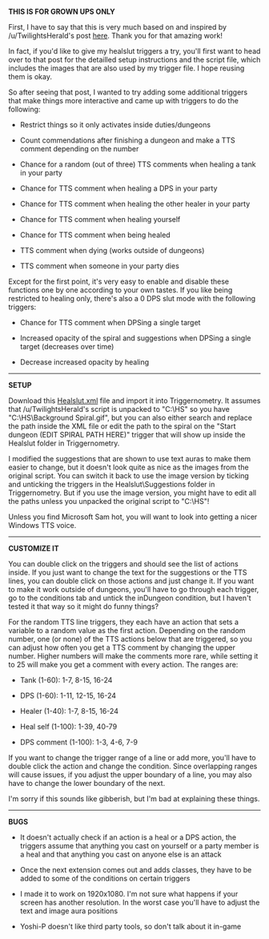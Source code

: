 **THIS IS FOR GROWN UPS ONLY**

First, I have to say that this is very much based on and inspired by /u/TwilightsHerald's post [here](https://old.reddit.com/r/HealSluts/comments/czui0n/ffxiv_silly_act_tricks/). Thank you for that amazing work!

In fact, if you'd like to give my healslut triggers a try, you'll first want to head over to that post for the detailled setup instructions and the script file, which includes the images that are also used by my trigger file. I hope reusing them is okay.

So after seeing that post, I wanted to try adding some additional triggers that make things more interactive and came up with triggers to do the following:

* Restrict things so it only activates inside duties/dungeons

* Count commendations after finishing a dungeon and make a TTS comment depending on the number

* Chance for a random (out of three) TTS comments when healing a tank in your party

* Chance for TTS comment when healing a DPS in your party

* Chance for TTS comment when healing the other healer in your party

* Chance for TTS comment when healing yourself

* Chance for TTS comment when being healed

* TTS comment when dying (works outside of dungeons)

* TTS comment when someone in your party dies

Except for the first point, it's very easy to enable and disable these functions one by one according to your own tastes. If you like being restricted to healing only, there's also a 0 DPS slut mode with the following triggers:

* Chance for TTS comment when DPSing a single target

* Increased opacity of the spiral and suggestions when DPSing a single target (decreases over time)

* Decrease increased opacity by healing

---

**SETUP**

Download this [Healslut.xml]([https://raw.githubusercontent.com/HSTriggers/HSTriggers/main/Healslut.xml](https://raw.githubusercontent.com/HSTriggers/HS_FF14_ACT_Triggers/main/Healslut.xml)) file and import it into Triggernometry. It assumes that /u/TwilightsHerald's script is unpacked to "C:\HS\" so you have "C:\HS\Background Spiral.gif", but you can also either search and replace the path inside the XML file or edit the path to the spiral on the "Start dungeon (EDIT SPIRAL PATH HERE)" trigger that will show up inside the Healslut folder in Triggernometry.

I modified the suggestions that are shown to use text auras to make them easier to change, but it doesn't look quite as nice as the images from the original script. You can switch it back to use the image version by ticking and unticking the triggers in the Healslut\Suggestions folder in Triggernometry. But if you use the image version, you might have to edit all the paths unless you unpacked the original script to "C:\HS\"!

Unless you find Microsoft Sam hot, you will want to look into getting a nicer Windows TTS voice.

---

**CUSTOMIZE IT**

You can double click on the triggers and should see the list of actions inside. If you just want to change the text for the suggestions or the TTS lines, you can double click on those actions and just change it. If you want to make it work outside of dungeons, you'll have to go through each trigger, go to the conditions tab and untick the inDungeon condition, but I haven't tested it that way so it might do funny things?

For the random TTS line triggers, they each have an action that sets a variable to a random value as the first action. Depending on the random number, one (or none) of the TTS actions below that are triggered, so you can adjust how often you get a TTS comment by changing the upper number. Higher numbers will make the comments more rare, while setting it to 25 will make you get a comment with every action. The ranges are:

* Tank (1-60): 1-7, 8-15, 16-24

* DPS (1-60): 1-11, 12-15, 16-24

* Healer (1-40): 1-7, 8-15, 16-24

* Heal self (1-100): 1-39, 40-79

* DPS comment (1-100): 1-3, 4-6, 7-9

If you want to change the trigger range of a line or add more, you'll have to double click the action and change the condition. Since overlapping ranges will cause issues, if you adjust the upper boundary of a line, you may also have to change the lower boundary of the next.

I'm sorry if this sounds like gibberish, but I'm bad at explaining these things.

---

**BUGS**

* It doesn't actually check if an action is a heal or a DPS action, the triggers assume that anything you cast on yourself or a party member is a heal and that anything you cast on anyone else is an attack

* Once the next extension comes out and adds classes, they have to be added to some of the conditions on certain triggers

* I made it to work on 1920x1080. I'm not sure what happens if your screen has another resolution. In the worst case you'll have to adjust the text and image aura positions

* Yoshi-P doesn't like third party tools, so don't talk about it in-game
